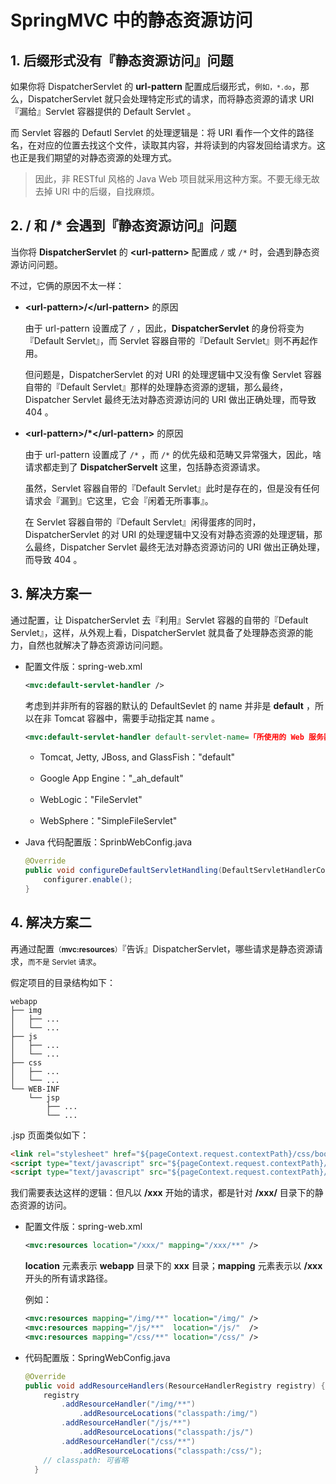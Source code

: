 # SpringMVC 中的静态资源访问

## 1. 后缀形式没有『静态资源访问』问题

如果你将 DispatcherServlet 的 **url-pattern** 配置成后缀形式，<small>例如，`*.do`</small>，那么，DispatcherServlet 就只会处理特定形式的请求，而将静态资源的请求 URI『漏给』Servlet 容器提供的 Default Servlet 。

而 Servlet 容器的 Defautl Servlet 的处理逻辑是：将 URI 看作一个文件的路径名，在对应的位置去找这个文件，读取其内容，并将读到的内容发回给请求方。这也正是我们期望的对静态资源的处理方式。

> 因此，非 RESTful 风格的 Java Web 项目就采用这种方案。不要无缘无故去掉 URI 中的后缀，自找麻烦。


## 2. / 和 /* 会遇到『静态资源访问』问题

当你将 **DispatcherServlet** 的 **\<url-pattern\>** 配置成 `/` 或 `/*` 时，会遇到静态资源访问问题。

不过，它俩的原因不太一样：

- **\<url-pattern\>/\</url-pattern>** 的原因

  由于 url-pattern 设置成了 `/` ，因此，**DispatcherServlet** 的身份将变为『Default Servlet』，而 Servlet 容器自带的『Default Servlet』则不再起作用。
  
  但问题是，DispatcherServlet 的对 URI 的处理逻辑中又没有像 Servlet 容器自带的『Default Servlet』那样的处理静态资源的逻辑，那么最终，Dispatcher Servlet 最终无法对静态资源访问的 URI 做出正确处理，而导致 404 。


- **\<url-pattern\>/*\</url-pattern>** 的原因

  由于 url-pattern 设置成了 `/*` ，而 `/*` 的优先级和范畴又异常强大，因此，啥请求都走到了 **DispatcherServelt** 这里，包括静态资源请求。
  
  虽然，Servlet 容器自带的『Default Servlet』此时是存在的，但是没有任何请求会『漏到』它这里，它会『闲着无所事事』。

  在 Servlet 容器自带的『Default Servlet』闲得蛋疼的同时，DispatcherServlet 的对 URI 的处理逻辑中又没有对静态资源的处理逻辑，那么最终，Dispatcher Servlet 最终无法对静态资源访问的 URI 做出正确处理，而导致 404 。


## 3. 解决方案一

通过配置，让 DispatcherServlet 去『利用』Servlet 容器的自带的『Default Servlet』，这样，从外观上看，DispatcherServlet 就具备了处理静态资源的能力，自然也就解决了静态资源访问问题。


- 配置文件版：spring-web.xml

  ```xml
  <mvc:default-servlet-handler />
  ```

  考虑到并非所有的容器的默认的 DefaultSevlet 的 name 并非是 **default** ，所以在非 Tomcat 容器中，需要手动指定其 name 。

  ```xml
  <mvc:default-servlet-handler default-servlet-name=「所使用的 Web 服务器默认使用的 Servlet 名称」/>
  ```

  - Tomcat, Jetty, JBoss, and GlassFish："default"

  - Google App Engine："_ah_default"

  - WebLogic："FileServlet"

  - WebSphere："SimpleFileServlet"


- Java 代码配置版：SprinbWebConfig.java

  ```java
  @Override
  public void configureDefaultServletHandling(DefaultServletHandlerConfigurer configurer) {
      configurer.enable();
  }
  ```


## 4. 解决方案二

再通过配置<small>（**mvc:resources**）</small>『告诉』DispatcherServlet，哪些请求是静态资源请求，<small>而不是 Servlet 请求</small>。

假定项目的目录结构如下：

```
webapp
├── img
│   ├── ...
│   └── ...
├── js
│   ├── ...
│   └── ...
├── css
│   ├── ...
│   └── ...
└── WEB-INF
    └── jsp
        ├── ...
        └── ...
```

.jsp 页面类似如下：

``` html
<link rel="stylesheet" href="${pageContext.request.contextPath}/css/bootstrap.min.css">
<script type="text/javascript" src="${pageContext.request.contextPath}/js/jquery.2.1.1.min.js"></script>
<script type="text/javascript" src="${pageContext.request.contextPath}/js/bootstrap.min.js"></script>
```


我们需要表达这样的逻辑：但凡以 **/xxx** 开始的请求，都是针对 **/xxx/** 目录下的静态资源的访问。 


- 配置文件版：spring-web.xml

  ```xml
  <mvc:resources location="/xxx/" mapping="/xxx/**" />   
  ```

  **location** 元素表示 **webapp** 目录下的 **xxx** 目录；**mapping** 元素表示以 **/xxx** 开头的所有请求路径。

  例如：

  ```xml
  <mvc:resources mapping="/img/**" location="/img/" />   
  <mvc:resources mapping="/js/**"  location="/js/"  />    
  <mvc:resources mapping="/css/**" location="/css/" />  
  ```

- 代码配置版：SpringWebConfig.java  

  ```java
  @Override
  public void addResourceHandlers(ResourceHandlerRegistry registry) {
      registry
          .addResourceHandler("/img/**") 
              .addResourceLocations("classpath:/img/")
          .addResourceHandler("/js/**") 
              .addResourceLocations("classpath:/js/")
          .addResourceHandler("/css/**") 
              .addResourceLocations("classpath:/css/");
      // classpath: 可省略
    }
  ```

